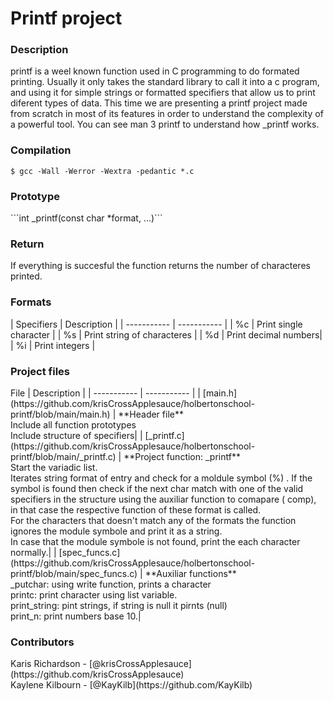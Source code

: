 <h1> Printf project</h1></p>

<h3> Description</h3>
<p>printf is a weel known function used in C programming to do formated printing.
Usually it only takes the standard library <stdio.h> to call it into a c program,
and using it for simple strings or formatted specifiers that allow us to print diferent
types of data. This time we are presenting a printf project made from scratch in most
of its features in order to understand the complexity of a powerful tool. You can see
man 3 printf to understand how _printf works.</p>

<h3> Compilation</h3>

```$ gcc -Wall -Werror -Wextra -pedantic *.c```

<h3> Prototype</h3>
```int _printf(const char *format, ...)```

<h3>Return</h3>
If everything is succesful the function returns the number of characteres printed.

<h3>Formats</h3>
| Specifiers      | Description |
| ----------- | ----------- |
| %c  | Print single character |
| %s  | Print string of characteres |
| %d  | Print decimal numbers|
| %i  | Print integers |

<h3>Project files</h3>
 File        | Description |
| ----------- | ----------- |
| [main.h](https://github.com/krisCrossApplesauce/holbertonschool-printf/blob/main/main.h)                | **Header file**<br>Include all  function prototypes<br> Include structure of specifiers|
| [_printf.c](https://github.com/krisCrossApplesauce/holbertonschool-printf/blob/main/_printf.c)                      | **Project function: _printf** <br> Start the variadic list.<br> Iterates string  format  of entry and check for a moldule symbol (%) . If  the symbol is found then check if the next char match with one of the valid specifiers in the structure using the auxiliar function to comapare ( comp), in that case the respective function of these format is called.<br> For the characters that doesn't match any of the formats the function ignores the module symbole and print it  as a string.<br> In case that  the module symbole is not found, print the each character normally.|
| [spec_funcs.c](https://github.com/krisCrossApplesauce/holbertonschool-printf/blob/main/spec_funcs.c)  | **Auxiliar functions**<br> _putchar: using write function, prints a character<br> printc: print character using list variable.<br> print_string: pint strings, if string is null it pirnts (null)<br> print_n: print numbers base 10.|

<h3>Contributors</h3>
Karis Richardson - [@krisCrossApplesauce](https://github.com/krisCrossApplesauce)<br>
Kaylene Kilbourn - [@KayKilb](https://github.com/KayKilb)<br>
